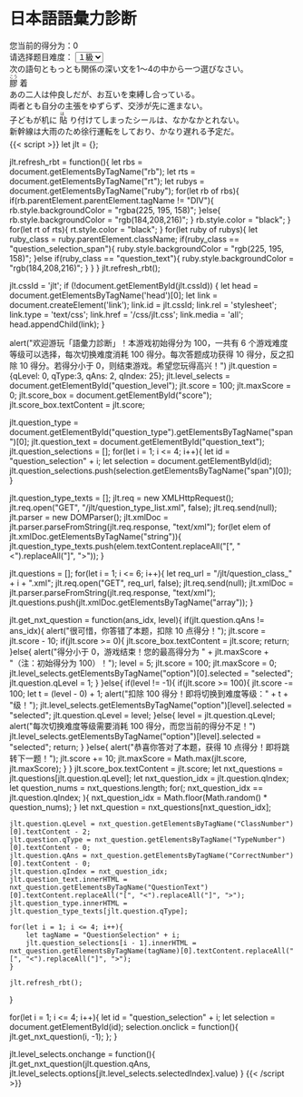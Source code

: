 # 日本語語彙力診断


<!--more--> 
<div class="question_warpper">
	<div class="question_box" id="question_box">
		<div class="header">您当前的得分为：<span id="score">0</span></div>
		<div class="headerSelect">
			<span>请选择题目难度：</span>
			<select id="question_level">
				<option value=0>１級</option>
				<option value=1>２級</option>
				<option value=2>３級</option>
				<option value=3>４級</option>
				<option value=4>５級</option>
				<option value=5>６級</option>
			</select>
		</div>
		<div class="main">
			<div id="question_type" class="question_type">
				<span>次の語句ともっとも関係の深い文を1～4の中から一つ選びなさい。</span>
			</div>
			<div id="question_text" class="question_text">
				<ruby>
					<rb>膠</rb>
					<rt>こう</rt>
				</ruby>着
			</div>
			<div id="question_selection1" class="question_selection">
				<span class="question_selection_span">あの二人は仲良しだが、お互いを束縛し合っている。</span>
			</div>
			<div id="question_selection2" class="question_selection">
				<span class="question_selection_span">両者とも自分の主張をゆずらず、交渉が先に進まない。</span>
			</div>
			<div id="question_selection3" class="question_selection">
				<span class="question_selection_span">子どもが机に<ruby>
						<rb>貼</rb>
						<rt>は</rt>
					</ruby>り付けてしまったシールは、なかなかとれない。</span>
			</div>
			<div id="question_selection4" class="question_selection">
				<span class="question_selection_span">新幹線は大雨のため徐行運転をしており、かなり遅れる予定だ。</span>
			</div>
			<div id="question_selection_bottom" style="height:5px"></div>
		</div>
	</div>
</div>
{{< script >}}
let jlt = {};

jlt.refresh_rbt = function(){
	let rbs = document.getElementsByTagName("rb");
	let rts = document.getElementsByTagName("rt");
	let rubys = document.getElementsByTagName("ruby");
	for(let rb of rbs){
		if(rb.parentElement.parentElement.tagName != "DIV"){
			rb.style.backgroundColor = "rgba(225, 195, 158)";
		}else{
			rb.style.backgroundColor = "rgb(184,208,216)";
		}
		rb.style.color = "black";
	}
	for(let rt of rts){
		rt.style.color = "black";
	}
	for(let ruby of rubys){
		let ruby_class = ruby.parentElement.className;
		if(ruby_class == "question_selection_span"){
			ruby.style.backgroundColor = "rgb(225, 195, 158)";
		}else if(ruby_class == "question_text"){
			ruby.style.backgroundColor = "rgb(184,208,216)";
		}
	}
}
jlt.refresh_rbt();

jlt.cssId = 'jlt';
if (!document.getElementById(jlt.cssId))
{
    let head  = document.getElementsByTagName('head')[0];
    let link  = document.createElement('link');
    link.id   = jlt.cssId;
    link.rel  = 'stylesheet';
    link.type = 'text/css';
    link.href = '/css/jlt.css';
    link.media = 'all';
    head.appendChild(link);
}

alert("欢迎游玩「語彙力診断」！本游戏初始得分为 100，一共有 6 个游戏难度等级可以选择，每次切换难度消耗 100 得分。每次答题成功获得 10 得分，反之扣除 10 得分。若得分小于 0，则结束游戏。希望您玩得高兴！")
jlt.question = {qLevel: 0, qType:3, qAns: 2, qIndex: 25};
jlt.level_selects = document.getElementById("question_level");
jlt.score = 100;
jlt.maxScore = 0;
jlt.score_box = document.getElementById("score");
jlt.score_box.textContent = jlt.score;

jlt.question_type = document.getElementById("question_type").getElementsByTagName("span")[0];
jlt.question_text = document.getElementById("question_text");
jlt.question_selections = [];
for(let i = 1; i <= 4; i++){
	let id = "question_selection" + i;
	let selection = document.getElementById(id);
	jlt.question_selections.push(selection.getElementsByTagName("span")[0]);
}

jlt.question_type_texts = [];
jlt.req = new XMLHttpRequest();
jlt.req.open("GET", "/jlt/question_type_list.xml", false);
jlt.req.send(null);
jlt.parser = new DOMParser();
jlt.xmlDoc = jlt.parser.parseFromString(jlt.req.response, "text/xml");
for(let elem of jlt.xmlDoc.getElementsByTagName("string")){
	jlt.question_type_texts.push(elem.textContent.replaceAll("[", "<").replaceAll("]", ">"));
}

jlt.questions = [];
for(let i = 1; i <= 6; i++){
	let req_url = "/jlt/question_class_" + i + ".xml";
	jlt.req.open("GET", req_url, false);
	jlt.req.send(null);
	jlt.xmlDoc = jlt.parser.parseFromString(jlt.req.response, "text/xml");
	jlt.questions.push(jlt.xmlDoc.getElementsByTagName("array"));
}

jlt.get_nxt_question = function(ans_idx, level){
	if(jlt.question.qAns != ans_idx){
		alert("很可惜，你答错了本题，扣除 10 点得分！");
		jlt.score = jlt.score - 10;
		if(jlt.score >= 0){
			jlt.score_box.textContent = jlt.score;
			return;
		}else{
			alert("得分小于 0，游戏结束！您的最高得分为 " + jlt.maxScore + "（注：初始得分为 100）！");
			level = 5;
			jlt.score = 100;
			jlt.maxScore = 0;
			jlt.level_selects.getElementsByTagName("option")[0].selected = "selected";
			jlt.question.qLevel = 1;
		}
	}else{
		if(level != -1){
			if(jlt.score >= 100){
				jlt.score -= 100;
				let t = (level - 0) + 1;
				alert("扣除 100 得分！即将切换到难度等级：" + t + "级！");
				jlt.level_selects.getElementsByTagName("option")[level].selected = "selected";
				jlt.question.qLevel = level;
			}else{
				level = jlt.question.qLevel;
				alert("每次切换难度等级需要消耗 100 得分，而您当前的得分不足！")
				jlt.level_selects.getElementsByTagName("option")[level].selected = "selected";
				return;
			}
		}else{
			alert("恭喜你答对了本题，获得 10 点得分！即将跳转下一题！");
			jlt.score += 10;
			jlt.maxScore = Math.max(jlt.score, jlt.maxScore);
		}
	}
	jlt.score_box.textContent = jlt.score;
	let nxt_questions = jlt.questions[jlt.question.qLevel];
	let nxt_question_idx = jlt.question.qIndex;
	let question_nums = nxt_questions.length;
	for(; nxt_question_idx == jlt.question.qIndex; ){
		nxt_question_idx = Math.floor(Math.random() * question_nums);
	}
	let nxt_question = nxt_questions[nxt_question_idx];
	
	jlt.question.qLevel = nxt_question.getElementsByTagName("ClassNumber")[0].textContent - 2;
	jlt.question.qType = nxt_question.getElementsByTagName("TypeNumber")[0].textContent - 0;
	jlt.question.qAns = nxt_question.getElementsByTagName("CorrectNumber")[0].textContent - 0;
	jlt.question.qIndex = nxt_question_idx;
	jlt.question_text.innerHTML = nxt_question.getElementsByTagName("QuestionText")[0].textContent.replaceAll("[", "<").replaceAll("]", ">");
	jlt.question_type.innerHTML = jlt.question_type_texts[jlt.question.qType];
	
	for(let i = 1; i <= 4; i++){
		let tagName = "QuestionSelection" + i;
		jlt.question_selections[i - 1].innerHTML = nxt_question.getElementsByTagName(tagName)[0].textContent.replaceAll("[", "<").replaceAll("]", ">");
	}
	
	jlt.refresh_rbt();
}

for(let i = 1; i <= 4; i++){
	let id = "question_selection" + i;
	let selection = document.getElementById(id);
	selection.onclick = function(){
		jlt.get_nxt_question(i, -1);
	};
}

jlt.level_selects.onchange = function(){
	jlt.get_nxt_question(jlt.question.qAns, jlt.level_selects.options[jlt.level_selects.selectedIndex].value)
}
{{< /script >}}

